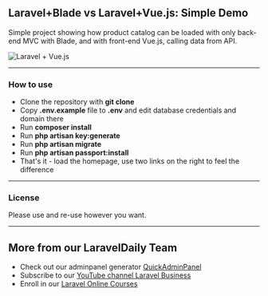 ## Laravel+Blade vs Laravel+Vue.js: Simple Demo

Simple project showing how product catalog can be loaded with only back-end MVC with Blade, and with front-end Vue.js, calling data from API.

![Laravel + Vue.js](https://quickadminpanel.com/blog/wp-content/uploads/2020/03/Screen-Shot-2020-03-27-at-8.37.39-AM.png)

---

### How to use

- Clone the repository with __git clone__
- Copy __.env.example__ file to __.env__ and edit database credentials and domain there
- Run __composer install__
- Run __php artisan key:generate__
- Run __php artisan migrate__
- Run __php artisan passport:install__
- That's it - load the homepage, use two links on the right to feel the difference

---

### License

Please use and re-use however you want.

---

## More from our LaravelDaily Team

- Check out our adminpanel generator [QuickAdminPanel](https://quickadminpanel.com)
- Subscribe to our [YouTube channel Laravel Business](https://www.youtube.com/channel/UCTuplgOBi6tJIlesIboymGA)
- Enroll in our [Laravel Online Courses](https://laraveldaily.teachable.com/)
